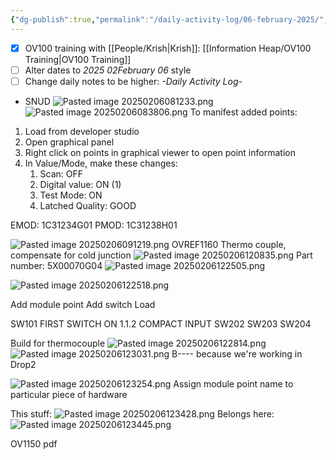 ```yaml
---
{"dg-publish":true,"permalink":"/daily-activity-log/06-february-2025/","noteIcon":"","created":"2025-02-06T07:48:28.584-06:00"}
---
```


- [x] OV100 training with [[People/Krish\|Krish]]: [[Information Heap/OV100 Training\|OV100 Training]]
- [ ] Alter dates to *2025 02February 06* style
- [ ] Change daily notes to be higher: *-Daily Activity Log-*

- SNUD
![Pasted image 20250206081233.png](/img/user/Pasted%20image%2020250206081233.png)
![Pasted image 20250206083806.png](/img/user/Pasted%20image%2020250206083806.png)
To manifest added points:
1. Load from developer studio
2. Open graphical panel
3. Right click on points in graphical viewer to open point information
4. In Value/Mode, make these changes:
	1. Scan: OFF
	2. Digital value: ON (1)
	3. Test Mode: ON
	4. Latched Quality: GOOD

EMOD: 1C31234G01
PMOD: 1C31238H01

![Pasted image 20250206091219.png](/img/user/Pasted%20image%2020250206091219.png)
 OVREF1160
 Thermo couple, compensate for cold junction
 ![Pasted image 20250206120835.png](/img/user/Pasted%20image%2020250206120835.png)
 Part number: 5X00070G04
 ![Pasted image 20250206122505.png](/img/user/Pasted%20image%2020250206122505.png)
 
 ![Pasted image 20250206122518.png](/img/user/Pasted%20image%2020250206122518.png)


Add module point
Add switch
Load

SW101 FIRST SWITCH ON 1.1.2 COMPACT INPUT
SW202 SW203 SW204


Build for thermocouple
![Pasted image 20250206122814.png](/img/user/Pasted%20image%2020250206122814.png)
![Pasted image 20250206123031.png](/img/user/Pasted%20image%2020250206123031.png)
B---- because we're working in Drop2


![Pasted image 20250206123254.png](/img/user/Pasted%20image%2020250206123254.png)
Assign module point name to particular piece of hardware

This stuff:
![Pasted image 20250206123428.png](/img/user/Pasted%20image%2020250206123428.png)
Belongs here:
![Pasted image 20250206123445.png](/img/user/Pasted%20image%2020250206123445.png)


OV1150 pdf


